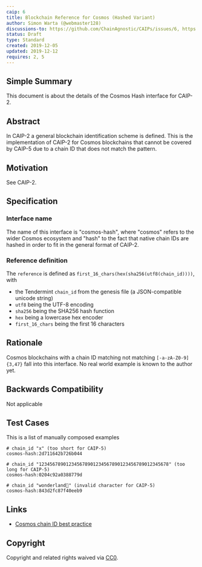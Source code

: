 ```yaml
---
caip: 6
title: Blockchain Reference for Cosmos (Hashed Variant)
author: Simon Warta (@webmaster128)
discussions-to: https://github.com/ChainAgnostic/CAIPs/issues/6, https://github.com/ChainAgnostic/CAIPs/pull/1
status: Draft
type: Standard
created: 2019-12-05
updated: 2019-12-12
requires: 2, 5
---
```


## Simple Summary

This document is about the details of the Cosmos Hash interface for CAIP-2.

## Abstract

In CAIP-2 a general blockchain identification scheme is defined. This is the
implementation of CAIP-2 for Cosmos blockchains that cannot be covered by CAIP-5
due to a chain ID that does not match the pattern.

## Motivation

See CAIP-2.

## Specification

### Interface name

The name of this interface is "cosmos-hash", where "cosmos" refers to the wider Cosmos ecosystem and "hash" to the fact that native chain IDs are hashed in order to fit in the general format of CAIP-2.

### Reference definition

The `reference` is defined as `first_16_chars(hex(sha256(utf8(chain_id))))`, with

- the Tendermint `chain_id` from the genesis file (a JSON-compatible unicode string)
- `utf8` being the UTF-8 encoding
- `sha256` being the SHA256 hash function
- `hex` being a lowercase hex encoder
- `first_16_chars` being the first 16 characters

## Rationale

Cosmos blockchains with a chain ID matching not matching `[-a-zA-Z0-9]{3,47}` fall into this interface. No real world example is known to the author yet.

## Backwards Compatibility

Not applicable

## Test Cases

This is a list of manually composed examples

```
# chain_id "x" (too short for CAIP-5)
cosmos-hash:2d711642b726b044

# chain_id "123456789012345678901234567890123456789012345678" (too long for CAIP-5)
cosmos-hash:0204c92a0388779d

# chain_id "wonderland🧝" (invalid character for CAIP-5)
cosmos-hash:843d2fc87f40eeb9
```

## Links

- [Cosmos chain ID best practice](https://github.com/cosmos/cosmos-sdk/issues/5363)

## Copyright

Copyright and related rights waived via [CC0](https://creativecommons.org/publicdomain/zero/1.0/).
